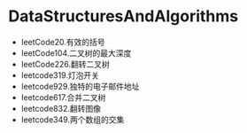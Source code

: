 # DataStructuresAndAlgorithms
 - leetCode20.有效的括号
 - leetCode104.二叉树的最大深度
 - leetCode226.翻转二叉树
 - leetcode319.灯泡开关
 - leetcode929.独特的电子邮件地址
 - leetcode617.合并二叉树
 - leetcode832.翻转图像
 - leetcode349.两个数组的交集
